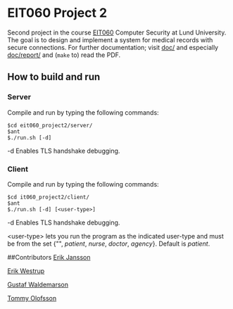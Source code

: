 # EIT060 Project 2
Second project in the course [EIT060](http://www.eit.lth.se/index.php?id=241&ciuid=508) Computer Security at Lund University. The goal is to design and implement a system for medical records with secure connections. For further documentation; visit [doc/](https://github.com/erikw/eit060_project2/tree/master/doc) and especially [doc/report/](https://github.com/erikw/eit060_project2/tree/master/doc/report) and (`make` to) read the PDF.

## How to build and run
### Server
Compile and run by typing the following commands:

	$cd eit060_project2/server/
	$ant
	$./run.sh [-d]

-d Enables TLS handshake debugging.

### Client
Compile and run by typing the following commands:

	$cd it060_project2/client/
	$ant
	$./run.sh [-d] [<user-type>]

-d Enables TLS handshake debugging.

\<user-type\> lets you run the program as the indicated user-type and must be from the set {"", *patient*, *nurse*, *doctor*, *agency*}. Default is *patient*. 

##Contributors
[Erik Jansson](https://github.com/Meldanya)

[Erik Westrup](https://github.com/erikw)

[Gustaf Waldemarson](https://github.com/xaldew)

[Tommy Olofsson](https://github.com/tommyolofsson)
